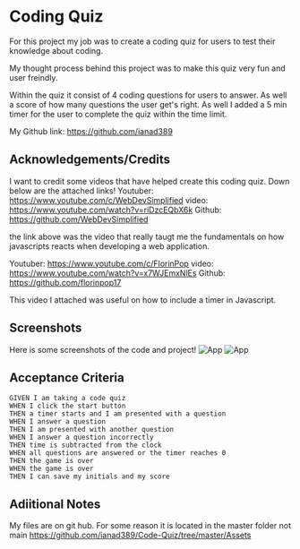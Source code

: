 
# Coding Quiz

For this project my job was to create a coding quiz for users to test their knowledge about coding.

My thought process behind this project was to make this quiz very fun and user freindly.

Within the quiz it consist of 4 coding questions for users to answer. As well a score of how many questions the user get's right. As well I added a 5 min timer for the user to complete the quiz within the time limit.

My Github link: https://github.com/ianad389


## Acknowledgements/Credits

I want to credit some videos that have helped create this coding quiz. Down below are the attached links!
Youtuber: https://www.youtube.com/c/WebDevSimplified
video: https://www.youtube.com/watch?v=riDzcEQbX6k
Github: https://github.com/WebDevSimplified

the link above was the video that really taugt me the fundamentals on how javascripts reacts when developing a web application.

Youtuber: https://www.youtube.com/c/FlorinPop
video: https://www.youtube.com/watch?v=x7WJEmxNlEs
Github: https://github.com/florinpop17

This video I attached was useful on how to include a timer in Javascript.

## Screenshots
Here is some screenshots of the code and project! 
![App](Screen%20Shot%202022-08-25%20at%207.48.57%20AM.png)
![App](Screen%20Shot%202022-08-25%20at%207.49.39%20AM.png)


## Acceptance Criteria

```
GIVEN I am taking a code quiz
WHEN I click the start button
THEN a timer starts and I am presented with a question
WHEN I answer a question
THEN I am presented with another question
WHEN I answer a question incorrectly
THEN time is subtracted from the clock
WHEN all questions are answered or the timer reaches 0
THEN the game is over
WHEN the game is over
THEN I can save my initials and my score
```

## Adiitional Notes
My files are on git hub. For some reason it is located in the master folder not main
https://github.com/ianad389/Code-Quiz/tree/master/Assets
